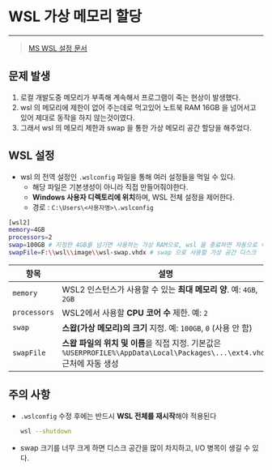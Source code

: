# WSL 가상 메모리 할당

---

>[MS WSL 설정 문서](https://learn.microsoft.com/ko-kr/windows/wsl/wsl-config)

## 문제 발생

1. 로컬 개발도중 메모리가 부족해 계속해서 프로그램이 죽는 현상이 발생했다. 
2. wsl 의 메모리에 제한이 없어 주는데로 먹고있어 노트북 RAM 16GB 을 넘어서고 있어 제대로 동작을 하지 않는것이였다. 
3. 그래서 wsl 의 메모리 제한과 swap 을 통한 가상 메모리 공간 할당을 해주었다. 

## WSL 설정

- wsl 의 전역 설정인 `.wslconfig` 파일을 통해 여러 설정들을 먹일 수 있다. 
  - 해당 파일은 기본생성이 아니라 직접 만들어줘야한다. 
  - **Windows 사용자 디렉토리에 위치**하며, WSL 전체 설정을 제어한다. 
  - 경로 : `C:\Users\<사용자명>\.wslconfig`

```bash
[wsl2]
memory=4GB
processors=2
swap=100GB # 지정한 4GB를 넘기면 사용하는 가상 RAM으로, wsl 을 종료하면 자동으로 삭제된다. 
swapFile=F:\\wsl\\image\\wsl-swap.vhdx # swap 으로 사용할 가상 공간 디스크 
```

| 항목         | 설명                                                         |
| ------------ | ------------------------------------------------------------ |
| `memory`     | WSL2 인스턴스가 사용할 수 있는 **최대 메모리 양**. 예: `4GB`, `2GB` |
| `processors` | WSL2에서 사용할 **CPU 코어 수** 제한. 예: `2`                |
| `swap`       | **스왑(가상 메모리)의 크기** 지정. 예: `100GB`, `0` (사용 안 함) |
| `swapFile`   | **스왑 파일의 위치 및 이름**을 직접 지정. 기본값은 `%USERPROFILE%\AppData\Local\Packages\...\ext4.vhdx` 근처에 자동 생성 |

## 주의 사항

- `.wslconfig` 수정 후에는 반드시 **WSL 전체를 재시작**해야 적용된다

  ```bash
  wsl --shutdown
  ```

- swap 크기를 너무 크게 하면 디스크 공간을 많이 차지하고, I/O 병목이 생길 수 있다. 